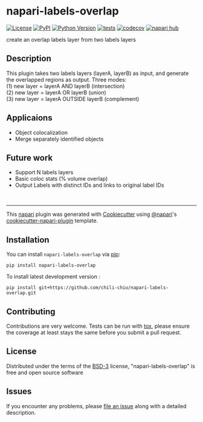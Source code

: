 # napari-labels-overlap

[![License](https://img.shields.io/pypi/l/napari-labels-overlap.svg?color=green)](https://github.com/chili-chiu/napari-labels-overlap/raw/main/LICENSE)
[![PyPI](https://img.shields.io/pypi/v/napari-labels-overlap.svg?color=green)](https://pypi.org/project/napari-labels-overlap)
[![Python Version](https://img.shields.io/pypi/pyversions/napari-labels-overlap.svg?color=green)](https://python.org)
[![tests](https://github.com/chili-chiu/napari-labels-overlap/workflows/tests/badge.svg)](https://github.com/chili-chiu/napari-labels-overlap/actions)
[![codecov](https://codecov.io/gh/chili-chiu/napari-labels-overlap/branch/main/graph/badge.svg)](https://codecov.io/gh/chili-chiu/napari-labels-overlap)
[![napari hub](https://img.shields.io/endpoint?url=https://api.napari-hub.org/shields/napari-labels-overlap)](https://napari-hub.org/plugins/napari-labels-overlap)

create an overlap labels layer from two labels layers

## Description

This plugin takes two labels layers (layerA, layerB) as input, and generate the overlapped regions as output.
Three modes:<br>
(1) new layer = layerA AND layerB (intersection)<br>
(2) new layer = layerA OR layerB (union)<br>
(3) new layer = layerA OUTSIDE layerB (complement)<br>

## Applicaions
- Object colocalization
- Merge separately identified objects

## Future work
- Support N labels layers
- Basic coloc stats (% volume overlap)
- Output Labels with distinct IDs and links to original label IDs
<br>

----------------------------------

This [napari] plugin was generated with [Cookiecutter] using [@napari]'s [cookiecutter-napari-plugin] template.

<!--
Don't miss the full getting started guide to set up your new package:
https://github.com/napari/cookiecutter-napari-plugin#getting-started

and review the napari docs for plugin developers:
https://napari.org/docs/plugins/index.html
-->

## Installation

You can install `napari-labels-overlap` via [pip]:

    pip install napari-labels-overlap



To install latest development version :

    pip install git+https://github.com/chili-chiu/napari-labels-overlap.git


## Contributing

Contributions are very welcome. Tests can be run with [tox], please ensure
the coverage at least stays the same before you submit a pull request.

## License

Distributed under the terms of the [BSD-3] license,
"napari-labels-overlap" is free and open source software

## Issues

If you encounter any problems, please [file an issue] along with a detailed description.

[napari]: https://github.com/napari/napari
[Cookiecutter]: https://github.com/audreyr/cookiecutter
[@napari]: https://github.com/napari
[MIT]: http://opensource.org/licenses/MIT
[BSD-3]: http://opensource.org/licenses/BSD-3-Clause
[GNU GPL v3.0]: http://www.gnu.org/licenses/gpl-3.0.txt
[GNU LGPL v3.0]: http://www.gnu.org/licenses/lgpl-3.0.txt
[Apache Software License 2.0]: http://www.apache.org/licenses/LICENSE-2.0
[Mozilla Public License 2.0]: https://www.mozilla.org/media/MPL/2.0/index.txt
[cookiecutter-napari-plugin]: https://github.com/napari/cookiecutter-napari-plugin

[file an issue]: https://github.com/chili-chiu/napari-labels-overlap/issues

[napari]: https://github.com/napari/napari
[tox]: https://tox.readthedocs.io/en/latest/
[pip]: https://pypi.org/project/pip/
[PyPI]: https://pypi.org/
